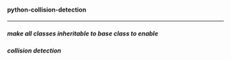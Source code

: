 ####  **python-collision-detection**
____________________________________
#####  make all classes inheritable to base class to enable
#####  collision detection


